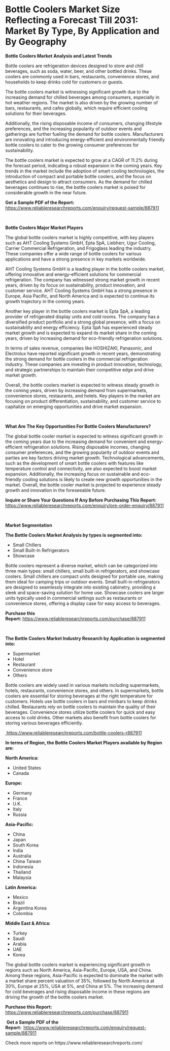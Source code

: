 <p><h1>Bottle Coolers Market Size Reflecting a Forecast Till 2031: Market By Type, By Application and By Geography</h1></p><p><strong>Bottle Coolers Market Analysis and Latest Trends</strong></p>
<p><p>Bottle coolers are refrigeration devices designed to store and chill beverages, such as soda, water, beer, and other bottled drinks. These coolers are commonly used in bars, restaurants, convenience stores, and households to keep drinks cold for customers or guests.</p><p>The bottle coolers market is witnessing significant growth due to the increasing demand for chilled beverages among consumers, especially in hot weather regions. The market is also driven by the growing number of bars, restaurants, and cafes globally, which require efficient cooling solutions for their beverages.</p><p>Additionally, the rising disposable income of consumers, changing lifestyle preferences, and the increasing popularity of outdoor events and gatherings are further fueling the demand for bottle coolers. Manufacturers are innovating and introducing energy-efficient and environmentally friendly bottle coolers to cater to the growing consumer preferences for sustainability.</p><p>The bottle coolers market is expected to grow at a CAGR of 11.2% during the forecast period, indicating a robust expansion in the coming years. Key trends in the market include the adoption of smart cooling technologies, the introduction of compact and portable bottle coolers, and the focus on aesthetics and design to attract consumers. As the demand for chilled beverages continues to rise, the bottle coolers market is poised for considerable growth in the near future.</p></p>
<p><strong>Get a Sample PDF of the Report:&nbsp;</strong> <a href="https://www.reliableresearchreports.com/enquiry/request-sample/887911">https://www.reliableresearchreports.com/enquiry/request-sample/887911</a></p>
<p>&nbsp;</p>
<p><strong>Bottle Coolers Major Market Players</strong></p>
<p><p>The global bottle coolers market is highly competitive, with key players such as AHT Cooling Systems GmbH, Epta SpA, Liebherr, Ugur Cooling, Carrier Commercial Refrigeration, and Frigoglass leading the industry. These companies offer a wide range of bottle coolers for various applications and have a strong presence in key markets worldwide.</p><p>AHT Cooling Systems GmbH is a leading player in the bottle coolers market, offering innovative and energy-efficient solutions for commercial refrigeration. The company has witnessed strong market growth in recent years, driven by its focus on sustainability, product innovation, and customer service. AHT Cooling Systems GmbH has a strong presence in Europe, Asia Pacific, and North America and is expected to continue its growth trajectory in the coming years.</p><p>Another key player in the bottle coolers market is Epta SpA, a leading provider of refrigerated display units and cold rooms. The company has a diversified product portfolio and a strong global presence, with a focus on sustainability and energy efficiency. Epta SpA has experienced steady market growth and is expected to expand its market share in the coming years, driven by increasing demand for eco-friendly refrigeration solutions.</p><p>In terms of sales revenue, companies like HOSHIZAKI, Panasonic, and Electrolux have reported significant growth in recent years, demonstrating the strong demand for bottle coolers in the commercial refrigeration industry. These companies are investing in product innovation, technology, and strategic partnerships to maintain their competitive edge and drive market growth.</p><p>Overall, the bottle coolers market is expected to witness steady growth in the coming years, driven by increasing demand from supermarkets, convenience stores, restaurants, and hotels. Key players in the market are focusing on product differentiation, sustainability, and customer service to capitalize on emerging opportunities and drive market expansion.</p></p>
<p>&nbsp;</p>
<p><strong>What Are The Key Opportunities For Bottle Coolers Manufacturers?</strong></p>
<p><p>The global bottle cooler market is expected to witness significant growth in the coming years due to the increasing demand for convenient and energy-efficient refrigeration solutions. Rising disposable incomes, changing consumer preferences, and the growing popularity of outdoor events and parties are key factors driving market growth. Technological advancements, such as the development of smart bottle coolers with features like temperature control and connectivity, are also expected to boost market expansion. Additionally, the increasing focus on sustainable and eco-friendly cooling solutions is likely to create new growth opportunities in the market. Overall, the bottle cooler market is projected to experience steady growth and innovation in the foreseeable future.</p></p>
<p><strong>Inquire or Share Your Questions If Any Before Purchasing This Report:</strong> <a href="https://www.reliableresearchreports.com/enquiry/pre-order-enquiry/887911">https://www.reliableresearchreports.com/enquiry/pre-order-enquiry/887911</a></p>
<p>&nbsp;</p>
<p><strong>Market Segmentation</strong></p>
<p><strong>The Bottle Coolers Market Analysis by types is segmented into:</strong></p>
<p><ul><li>Small Chillers</li><li>Small Built-In Refrigerators</li><li>Showcase</li></ul></p>
<p><p>Bottle coolers represent a diverse market, which can be categorized into three main types: small chillers, small built-in refrigerators, and showcase coolers. Small chillers are compact units designed for portable use, making them ideal for camping trips or outdoor events. Small built-in refrigerators are designed to seamlessly integrate into existing cabinetry, providing a sleek and space-saving solution for home use. Showcase coolers are larger units typically used in commercial settings such as restaurants or convenience stores, offering a display case for easy access to beverages.</p></p>
<p><strong>Purchase this Report:&nbsp;</strong><a href="https://www.reliableresearchreports.com/purchase/887911">https://www.reliableresearchreports.com/purchase/887911</a></p>
<p>&nbsp;</p>
<p><strong>The Bottle Coolers Market Industry Research by Application is segmented into:</strong></p>
<p><ul><li>Supermarket</li><li>Hotel</li><li>Restaurant</li><li>Convenience store</li><li>Others</li></ul></p>
<p><p>Bottle coolers are widely used in various markets including supermarkets, hotels, restaurants, convenience stores, and others. In supermarkets, bottle coolers are essential for storing beverages at the right temperature for customers. Hotels use bottle coolers in bars and minibars to keep drinks chilled. Restaurants rely on bottle coolers to maintain the quality of their beverages. Convenience stores utilize bottle coolers for quick and easy access to cold drinks. Other markets also benefit from bottle coolers for storing various beverages efficiently.</p></p>
<p><a href="https://www.reliableresearchreports.com/bottle-coolers-r887911">&nbsp;https://www.reliableresearchreports.com/bottle-coolers-r887911</a></p>
<p><strong>In terms of Region, the Bottle Coolers Market Players available by Region are:</strong></p>
<p>
    <p> <strong> North America: </strong>
        <ul>
            <li>United States</li>
            <li>Canada</li>
        </ul>
        </p> 
    <p> <strong> Europe: </strong>
        <ul>
            <li>Germany</li>
            <li>France</li>
            <li>U.K.</li>
            <li>Italy</li>
            <li>Russia</li>
        </ul>
        </p> 
    <p> <strong> Asia-Pacific: </strong>
        <ul>
            <li>China</li>
            <li>Japan</li>
            <li>South Korea</li>
            <li>India</li>
            <li>Australia</li>
            <li>China Taiwan</li>
            <li>Indonesia</li>
            <li>Thailand</li>
            <li>Malaysia</li>
        </ul>
        </p> 
    <p> <strong> Latin America: </strong>
        <ul>
            <li>Mexico</li>
            <li>Brazil</li>
            <li>Argentina Korea</li>
            <li>Colombia</li>
        </ul>
        </p> 
    <p> <strong> Middle East & Africa: </strong>
        <ul>
            <li>Turkey</li>
            <li>Saudi</li>
            <li>Arabia</li>
            <li>UAE</li>
            <li>Korea</li>
        </ul>
    </p>
    </p>
<p><p>The global bottle coolers market is experiencing significant growth in regions such as North America, Asia-Pacific, Europe, USA, and China. Among these regions, Asia-Pacific is expected to dominate the market with a market share percent valuation of 35%, followed by North America at 30%, Europe at 25%, USA at 5%, and China at 5%. The increasing demand for cold beverages and rising disposable income in these regions are driving the growth of the bottle coolers market.</p></p>
<p><strong>Purchase this Report: </strong><a href="https://www.reliableresearchreports.com/purchase/887911">https://www.reliableresearchreports.com/purchase/887911</a></p>
<p>&nbsp;<strong>Get a Sample PDF of the Report:&nbsp;&nbsp;</strong><a href="https://www.reliableresearchreports.com/enquiry/request-sample/887911">https://www.reliableresearchreports.com/enquiry/request-sample/887911</a></p>
<p><strong></strong></p>
<p>Check more reports on https://www.reliableresearchreports.com/</p>